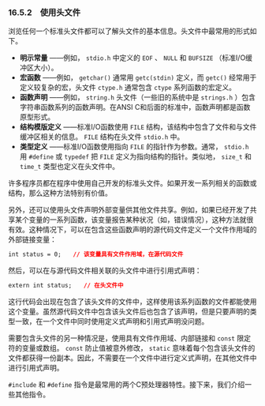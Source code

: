 ### 16.5.2　使用头文件

浏览任何一个标准头文件都可以了解头文件的基本信息。头文件中最常用的形式如下。

+ **明示常量** ——例如， `stdio.h` 中定义的 `EOF` 、 `NULL` 和 `BUFSIZE` （标准I/O缓冲区大小）。
+ **宏函数** ——例如， `getchar()` 通常用 `getc(stdin)` 定义，而 `getc()` 经常用于定义较复杂的宏，头文件 `ctype.h` 通常包含 `ctype` 系列函数的宏定义。
+ **函数声明** ——例如， `string.h` 头文件（一些旧的系统中是 `strings.h` ）包含字符串函数系列的函数声明。在ANSI C和后面的标准中，函数声明都是函数原型形式。
+ **结构模版定义** ——标准I/O函数使用 `FILE` 结构，该结构中包含了文件和与文件缓冲区相关的信息。 `FILE` 结构在头文件 `stdio.h` 中。
+ **类型定义** ——标准I/O函数使用指向 `FILE` 的指针作为参数。通常， `stdio.h` 用 `#define` 或 `typedef` 把 `FILE` 定义为指向结构的指针。类似地， `size_t` 和 `time_t` 类型也定义在头文件中。

许多程序员都在程序中使用自己开发的标准头文件。如果开发一系列相关的函数或结构，那么这种方法特别有价值。

另外，还可以使用头文件声明外部变量供其他文件共享。例如，如果已经开发了共享某个变量的一系列函数，该变量报告某种状况（如，错误情况），这种方法就很有效。这种情况下，可以在包含这些函数声明的源代码文件定义一个文件作用域的外部链接变量：

```css
int status = 0;　　// 该变量具有文件作用域，在源代码文件
```

然后，可以在与源代码文件相关联的头文件中进行引用式声明：

```css
extern int status;　　// 在头文件中
```

这行代码会出现在包含了该头文件的文件中，这样使用该系列函数的文件都能使用这个变量。虽然源代码文件中包含该头文件后也包含了该声明，但是只要声明的类型一致，在一个文件中同时使用定义式声明和引用式声明没问题。

需要包含头文件的另一种情况是，使用具有文件作用域、内部链接和 `const` 限定符的变量或数组。 `const` 防止值被意外修改， `static` 意味着每个包含该头文件的文件都获得一份副本。因此，不需要在一个文件中进行定义式声明，在其他文件中进行引用式声明。

`#include` 和 `#define` 指令是最常用的两个C预处理器特性。接下来，我们介绍一些其他指令。

